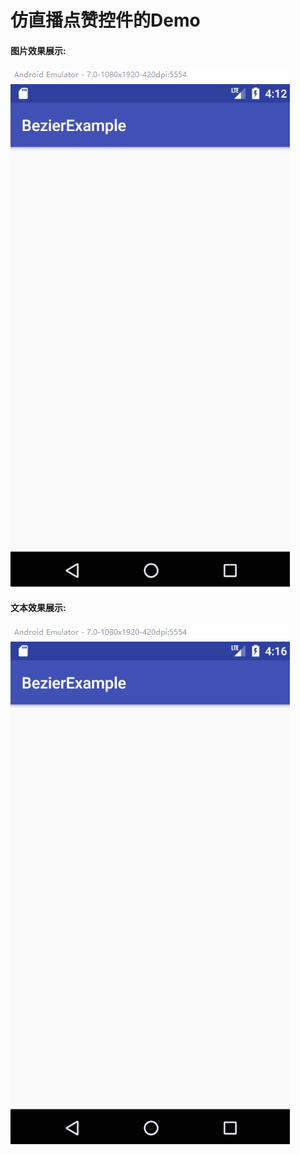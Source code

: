 # 仿直播点赞控件的Demo
#### 图片效果展示:
![](https://github.com/lixiaodong0/LiveLikeWidgetExample/raw/master/gif/img.gif)
#### 文本效果展示:
![](https://github.com/lixiaodong0/LiveLikeWidgetExample/raw/master/gif/text.gif)

